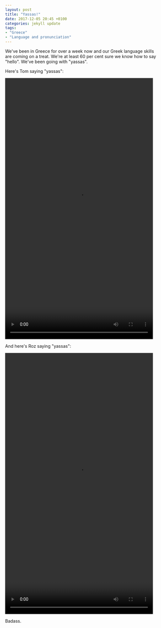 ```yaml
---
layout: post
title: "Yassas!"
date: 2017-12-05 20:45 +0100
categories: jekyll update
tags: 
- "Greece"
- "Language and pronunciation"
---
```


We've been in Greece for over a week now and our Greek language skills are coming on a treat. We're at least 60 per cent sure we know how to say "hello". We've been going with "yassas".

Here's Tom saying "yassas":

<video src="https://github.com/tombye/trexit/raw/gh-pages/assets/images/tom-saying-yassas.mp4" controls height="848" width="480" preload="metadata"><a href="https://github.com/tombye/trexit/raw/gh-pages/assets/images/tom-saying-yassas.mp4">Download this video of Tom saying Yassas.</a></video>

And here's Roz saying "yassas":

<video src="https://github.com/tombye/trexit/raw/gh-pages/assets/images/roz-saying-yassas.mp4" controls height="848" width="480" preload="metadata"><a href="https://github.com/tombye/trexit/raw/gh-pages/assets/images/roz-saying-yassas.mp4">Download this video of Roz saying Yassas.</a></video>

Badass.
